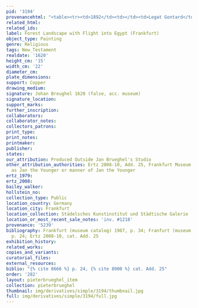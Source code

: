 ```yaml
---
pid: '3194'
provenancehtml: "<table><tr><td>1892</td><td></td><td>Legat Gontard</td></tr></table>"
related_html:
related_ids:
label: Forest Landscape with Flight into Egypt (Frankfurt)
object_type: Painting
genre: Religious
tags: New_Testament
realdate: '1620'
height_cm: '15'
width_cm: '22'
diameter_cm:
plate_dimensions:
support: Copper
drawing_medium:
signature: Johan Breughel 1620 (false, acc. museum)
signature_location:
support_marks:
further_inscription:
collaborators:
collaborator_notes:
collectors_patrons:
print_type:
print_notes:
printmaker:
publisher:
states:
our_attribution: Produced Outside Jan Brueghel's Studio
other_attribution_authorities: Ertz 2008-10, Add. 25, Frankfurt Museum catalogues
  as Jan the Younger or manner of Jan the Younger
ertz_1979:
ertz_2008:
bailey_walker:
hollstein_no:
collection_type: Public
location_country: Germany
location_city: Frankfurt
location_collection: Städelsches Kunstinstitut und Städtische Galerie
location_or_most_recent_sale_notes: 'inv. #1218'
provenance: '5239'
bibliography: Frankfurt (museum catalog) 1987, p. 34; Franfurt (museum catalog) 1995,
  p. 24; Ertz 2008-10, cat. Add. 25
exhibition_history:
related_works:
copies_and_variants:
curatorial_files:
external_resources:
biblio: "{% cite 8666 %} p. 24, {% cite 8900 %} cat. Add. 25"
order: '282'
layout: pieterbrueghel_item
collection: pieterbrueghel
thumbnail: img/derivatives/simple/3194/thumbnail.jpg
full: img/derivatives/simple/3194/full.jpg
---
```


